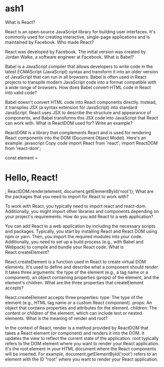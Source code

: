 # ash1
What is React?

React is an open-source JavaScript library for building user interfaces. It's commonly used for creating interactive, single-page applications and is maintained by Facebook.
Who made React?

React was developed by Facebook. The initial version was created by Jordan Walke, a software engineer at Facebook.
What is Babel?

Babel is a JavaScript compiler that allows developers to write code in the latest ECMAScript (JavaScript) syntax and transform it into an older version of JavaScript that can run in all browsers. Babel is often used in React projects to transpile modern JavaScript code into a format compatible with a wide range of browsers.
How does Babel convert HTML code in React into valid code?

Babel doesn't convert HTML code into React components directly. Instead, it transpiles JSX (a syntax extension for JavaScript) into standard JavaScript. React uses JSX to describe the structure and appearance of components, and Babel transforms this JSX code into JavaScript that React can work with.
What is ReactDOM used for? Write an example?

ReactDOM is a library that complements React and is used for rendering React components into the DOM (Document Object Model). Here's an example:
javascript
Copy code
import React from 'react';
import ReactDOM from 'react-dom';

const element = <h1>Hello, React!</h1>;
ReactDOM.render(element, document.getElementById('root'));
What are the packages that you need to import for React to work with?

To work with React, you typically need to import react and react-dom. Additionally, you might import other libraries and components depending on your project's requirements.
How do you add React to a web application?

You can add React to a web application by including the necessary scripts and packages. Typically, you start by installing React and React DOM using npm or yarn. Then, you import the required modules into your code. Additionally, you need to set up a build process (e.g., with Babel and Webpack) to compile and bundle your React code.
What is React.createElement?

React.createElement is a function used in React to create virtual DOM elements. It's used to define and describe what a component should render. It takes three arguments: the type of the element (e.g., a tag name or a component), an object containing properties (props) of the element, and the element's children.
What are the three properties that createElement accepts?

React.createElement accepts three properties:
type: The type of the element (e.g., HTML tag name or a custom React component).
props: An object that contains properties and attributes for the element.
children: The content or children of the element, which can include text or nested elements.
What is the meaning of render and root?

In the context of React, render is a method provided by ReactDOM that takes a React element (or component) and renders it into the DOM. It updates the view to reflect the current state of the application.
root typically refers to the DOM element where you want to render your React application. It's the root element in your HTML document where the React components will be inserted. For example, document.getElementById('root') refers to an element with the ID "root" where you want to render your React application.





